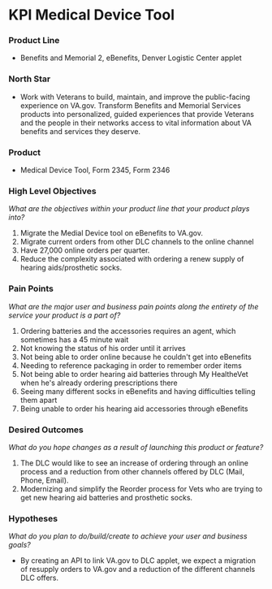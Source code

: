 # KPI Medical Device Tool

### Product Line


- Benefits and Memorial 2, eBenefits, Denver Logistic Center applet

### North Star

- Work with Veterans to build, maintain, and improve the public-facing experience on VA.gov. Transform Benefits and Memorial Services products into personalized, guided experiences that provide Veterans and the people in their networks access to vital information about VA benefits and services they deserve.


### Product


- Medical Device Tool, Form 2345, Form 2346

### High Level Objectives
_What are the objectives within your product line that your product plays into?_

1. Migrate the Medial Device tool on eBenefits to VA.gov.
2. Migrate current orders from other DLC channels to the online channel
3. Have 27,000 online orders per quarter. 
4. Reduce the complexity associated with ordering a renew supply of hearing aids/prosthetic socks.


### Pain Points
_What are the major user and business pain points along the entirety of the service your product is a part of?_

1. Ordering batteries and the accessories requires an agent, which sometimes has a 45 minute wait
2. Not knowing the status of his order until it arrives
3. Not being able to order online because he couldn't get into eBenefits
4. Needing to reference packaging in order to remember order items
5. Not being able to order hearing aid batteries through My HealtheVet when he's already ordering prescriptions there
6. Seeing many different socks in eBenefits and having difficulties telling them apart
7. Being unable to order his hearing aid accessories through eBenefits



### Desired Outcomes
_What do you hope changes as a result of launching this product or feature?_

1. The DLC would like to see an increase of ordering through an online process and a reduction from other channels offered by DLC (Mail, Phone, Email).
2. Modernizing and simplify the Reorder process for Vets who are trying to get new hearing aid batteries and prosthetic socks.


### Hypotheses
_What do you plan to do/build/create to achieve your user and business goals?_

- By creating an API to link VA.gov to DLC applet, we expect a migration of resupply orders to VA.gov and a reduction of the different channels DLC offers.
